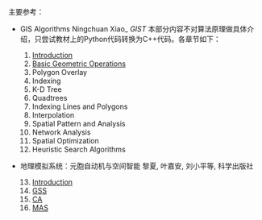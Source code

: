 主要参考：
+ GIS Algorithms Ningchuan Xiao_ _GIST_
本部分内容不对算法原理做具体介绍，只尝试教材上的Python代码转换为C++代码。各章节如下：

  1. [Introduction](./01.md)
  2. [Basic Geometric Operations](./02.md)
  3. Polygon Overlay
  4. Indexing
  5. K-D Tree
  6. Quadtrees
  7. Indexing Lines and Polygons
  8. Interpolation
  9. Spatial Pattern and Analysis
  10. Network Analysis
  11. Spatial Optimization
  12. Heuristic Search Algorithms

+ 地理模拟系统：元胞自动机与空间智能 黎夏, 叶嘉安, 刘小平等, 科学出版社
  
  13. [Introduction](./13.md)
  14. [GSS](./14.md)
  15. [CA](./15.md)
  16. [MAS](./16.md)